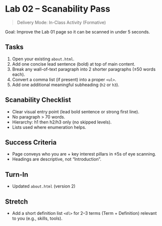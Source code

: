 # Lab 02 – Scanability Pass

> Delivery Mode: In-Class Activity (Formative)

Goal: Improve the Lab 01 page so it can be scanned in under 5 seconds.

## Tasks
1. Open your existing `about.html`.
2. Add one concise lead sentence (bold) at top of main content.
3. Break any wall-of-text paragraph into 2 shorter paragraphs (≤50 words each).
4. Convert a comma list (if present) into a proper `<ul>`.
5. Add one additional meaningful subheading (`h2` or `h3`).

## Scanability Checklist
- Clear visual entry point (lead bold sentence or strong first line).
- No paragraph > 70 words.
- Hierarchy: h1 then h2/h3 only (no skipped levels).
- Lists used where enumeration helps.

## Success Criteria
- Page conveys who you are + key interest pillars in ≤5s of eye scanning.
- Headings are descriptive, not “Introduction”.

## Turn‑In
- Updated `about.html` (version 2)

## Stretch
- Add a short definition list `<dl>` for 2–3 terms (Term + Definition) relevant to you (e.g., skills, tools).
